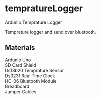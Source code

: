 # tempratureLogger
Ardunio Temprature Logger

Temprature  logger and send over bluetooth.

Materials
--------
Ardunio Uno<br>
SD Card Shield<br>
Ds18b20 Temprature Sensor<br>
Ds3231 Real Time Clock<br>
HC-06 Bluetooth Module<br>
Breadboard<br>
Jumper Cables<br>
